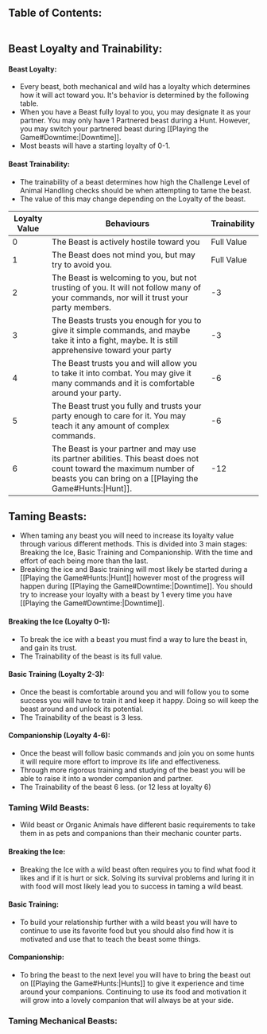 ## Table of Contents:
```table-of-contents
```
## Beast Loyalty and Trainability:
#### Beast Loyalty:
- Every beast, both mechanical and wild has a loyalty which determines how it will act toward you. It's behavior is determined by the following table.
- When you have a Beast fully loyal to you, you may designate it as your partner. You may only have 1 Partnered beast during a Hunt. However, you may switch your partnered beast during [[Playing the Game#Downtime:|Downtime]].
- Most beasts will have a starting loyalty of 0-1. 
#### Beast Trainability:
- The trainability of a beast determines how high the Challenge Level of Animal Handling checks should be when attempting to tame the beast.
- The value of this may change depending on the Loyalty of the beast. 

| **Loyalty Value** | **Behaviours**                                                                                                                                                                   | **Trainability** |
| ----------------- | -------------------------------------------------------------------------------------------------------------------------------------------------------------------------------- | ---------------- |
| 0                 | The Beast is actively hostile toward you                                                                                                                                         | Full Value       |
| 1                 | The Beast does not mind you, but may try to avoid you.                                                                                                                           | Full Value       |
| 2                 | The Beast is welcoming to you, but not trusting of you. It will not follow many of your commands, nor will it trust your party members.                                          | -3               |
| 3                 | The Beasts trusts you enough for you to give it simple commands, and maybe take it into a fight, maybe. It is still apprehensive toward your party                               | -3               |
| 4                 | The Beast trusts you and will allow you to take it into combat. You may give it many commands and it is comfortable around your party.                                           | -6               |
| 5                 | The Beast trust you fully and trusts your party enough to care for it. You may teach it any amount of complex commands.                                                          | -6               |
| 6                 | The Beast is your partner and may use its partner abilities. This beast does not count toward the maximum number of beasts you can bring on a [[Playing the Game#Hunts:\|Hunt]]. | -12              |

## Taming Beasts:
- When taming any beast you will need to increase its loyalty value through various different methods. This is divided into 3 main stages: Breaking the Ice, Basic Training and Companionship. With the time and effort of each being more than the last. 
- Breaking the ice and Basic training will most likely be started during a [[Playing the Game#Hunts:|Hunt]] however most of the progress will happen during [[Playing the Game#Downtime:|Downtime]]. You should try to increase your loyalty with a beast by 1 every time you have [[Playing the Game#Downtime:|Downtime]]. 
#### Breaking the Ice (Loyalty 0-1):
- To break the ice with a beast you must find a way to lure the beast in, and gain its trust.
- The Trainability of the beast is its full value.
#### Basic Training (Loyalty 2-3):
- Once the beast is comfortable around you and will follow you to some success you will have to train it and keep it happy. Doing so will keep the beast around and unlock its potential.
- The Trainability of the beast is 3 less.
#### Companionship (Loyalty 4-6):
- Once the beast will follow basic commands and join you on some hunts it will require more effort to improve its life and effectiveness. 
- Through more rigorous training and studying of the beast you will be able to raise it into a wonder companion and partner. 
- The Trainability of the beast 6 less. (or 12 less at loyalty 6)
### Taming Wild Beasts:
- Wild beast or Organic Animals have different basic requirements to take them in as pets and companions than their mechanic counter parts. 
#### Breaking the Ice:
- Breaking the Ice with a wild beast often requires you to find what food it likes and if it is hurt or sick. Solving its survival problems and luring it in with food will most likely lead you to success in taming a wild beast.
#### Basic Training:
- To build your relationship further with a wild beast you will have to continue to use its favorite food but you should also find how it is motivated and use that to teach the beast some things. 
#### Companionship:
- To bring the beast to the next level you will have to bring the beast out on [[Playing the Game#Hunts:|Hunts]] to give it experience and time around your companions. Continuing to use its food and motivation it will grow into a lovely companion that will always be at your side.  
### Taming Mechanical Beasts: